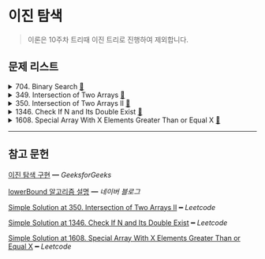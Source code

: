 # 이진 탐색

> 이론은 10주차 트리때 이진 트리로 진행하여 제외합니다.

## 문제 리스트

<details>
<summary>704. Binary Search
  <a href="https://leetcode.com/problems/binary-search/">👊</a>
</summary>

### 문제 풀이

```js
/**
 * @param {number[]} nums
 * @param {number} target
 * @return {number}
 * 
 * time:    O(log n)
 * space:   O(log n)
 */
var search = function (nums, target) {
  function binarySearch(start, end) {
    if (start > end)
      return;

    const middle = Math.floor((start + end) / 2);

    if (nums[middle] === target)
      return middle;

    if (nums[middle] > target)
      return binarySearch(start, middle - 1);
    else
      return binarySearch(middle + 1, end);
  }

  const result = binarySearch(0, nums.length - 1);
  return isNaN(result) ? -1 : result;
};
```

</details>

<details>
<summary>349. Intersection of Two Arrays
  <a href="https://leetcode.com/problems/intersection-of-two-arrays/">👊</a>
</summary>

### 문제 회고

자바스크립트 sort 배열 메소드의 기본 정렬 순서는 다음과 같다.

    기본 정렬 순서는 문자열의 유니코드 코드 포인트를 따릅니다. ━ MDN

때문에 숫자 정렬 순서를 따르도록 compare 함수를 구현해줘야한다.

### 문제 풀이

```js
/**
 * @param {number[]} nums1
 * @param {number[]} nums2
 * @return {number[]}
 * 
 * m as nums1
 * n as nums2
 *
 * time:    O(m log n)
 * space:   O(m)
 */
var intersection = function (nums1, nums2) {
  nums2.sort((a, b) => a - b);

  const result = new Set();

  for (const num of nums1) {
    const idx = binarySearch(
      start = 0,
      end = nums2.length - 1,
      nums = nums2,
      target = num
    );

    if (isNaN(idx))
      continue;

    result.add(num);
  }

  return [...result];
};

var binarySearch = function (start, end, nums, target) {
  if (start > end)
    return;

  const middle = Math.floor((start + end) / 2);

  if (nums[middle] === target)
    return middle;

  if (nums[middle] > target)
    return binarySearch(start, middle - 1, nums, target);
  else
    return binarySearch(middle + 1, end, nums, target);
}
```
</details>

<details>
<summary>350. Intersection of Two Arrays II
  <a href="https://leetcode.com/problems/intersection-of-two-arrays-ii/">👊</a>
</summary>

### 문제 회고

`349번`과 비교하여 본 문제는 탐색 대상인 nums2의 인덱스를 기억해야한다.

따라서 이진 탐색을 마친 요소는 marking을 해두어야하는데,

처음 접근을 `undefined`로 매겼지만 이진 탐색시 탐색 대상에서 제외시키지 못했다.

따라서, `-Infinity`를 주어 해결하였다.

### 문제 풀이

```js
/**
 * @param {number[]} nums1
 * @param {number[]} nums2
 * @return {number[]}
 * 
 * m as nums1
 * n as nums2
 *
 * time:    O(mn log n)
 *          for             →     O(m)
 *            binarySearch  →     O(log n)
 *            sort          →     O(n log n)
 * space:   O(n)
 */
var intersect = function (nums1, nums2) {
  nums1.sort((a, b) => a - b);
  nums2.sort((a, b) => a - b);

  const result = [];

  for (const num of nums1) {
    const idx = binarySearch(
      start = 0,
      end = nums2.length - 1,
      nums = nums2,
      target = num
    );

    if (isNaN(idx))
      continue;

    nums2[idx] = -Infinity;
    nums2.sort((a, b) => a - b);
    result.push(num);
  }

  return result;
};

var binarySearch = function (start, end, nums, target) {
  if (start > end)
    return;

  const middle = Math.floor((start + end) / 2);

  if (isNaN(nums[middle]))
    return;

  if (nums[middle] === target)
    return middle;

  if (nums[middle] > target)
    return binarySearch(start, middle - 1, nums, target);
  else
    return binarySearch(middle + 1, end, nums, target);
}
```
</details>

<details>
<summary>1346. Check If N and Its Double Exist
  <a href="https://leetcode.com/problems/check-if-n-and-its-double-exist/">👊</a>
</summary>

### 문제 회고

다음과 같은 테스트케이스에서 막혔었다.

    [-2,0,10,-19,4,6,-8]는 1번 인덱스의 0을 곱한 대상과 같이 본 테스트케이스라 false가 나와야했고,

    [2,3,3,0,0]는 여타 다른 테스트케이스처럼 true여야했다.

`350번` 접근처럼 marking을 해도 해결되지 않았다.

이진 탐색 이전에 정렬을 해둔 것을 활용하여 0이 이어질 시 true 처리하였다.

### 문제 풀이

```js
/**
 * @param {number[]} arr
 * @return {boolean}
 *
 * time:  O(n log n)
 * space: O(log n)
 */
var checkIfExist = function (arr) {
  arr.sort((a, b) => a - b);

  for (const [idx, num] of arr.entries()) {
    if (!arr[idx] && !arr[idx + 1])
      return true;

    const findIdx = binarySearch(
      start = 0,
      end = arr.length - 1,
      nums = arr,
      target = num * 2
    );

    if (num && !isNaN(findIdx))
      return true;
  }

  return false;
};

var binarySearch = function (start, end, nums, target) {
  if (start > end)
    return;

  const middle = Math.floor((start + end) / 2);

  if (isNaN(nums[middle]))
    return;

  if (nums[middle] === target)
    return middle;

  if (nums[middle] > target)
    return binarySearch(start, middle - 1, nums, target);
  else
    return binarySearch(middle + 1, end, nums, target);
}
```

</details>

<details>
<summary>1608. Special Array With X Elements Greater Than or Equal X
  <a href="https://leetcode.com/problems/special-array-with-x-elements-greater-than-or-equal-x/">👊</a>
</summary>

### 문제 회고

처음 접근 방법은 상황에 맞게 count해주는 것이었다.

중복된 숫자가 나오며 인덱스를 2칸 이동함과 동시에 count를 다음 요소만큼 증가하는 것이었다.

    nums[i] === nums[i + 1]
      i += 2;

    while(count < nums[i + 1])
      count += 1;

문제는 lowerBound라는 알고리즘을 요구하는 것이었고, 이는 이진 탐색의 기출 변형 문제였다.

lowerBound란

    찾고자 하는 key 이상의 첫번째 위치를 반환하는 알고리즘이다.

    arr = [1, 3, 3, 5, 7], 찾고자하는 key의 요소는 3이라고 할때

    lowerBound는 1번 인덱스를 반환한다.

### 문제 풀이

```js
/**
 * @param {number[]} nums
 * @return {number}
 *
 * time:    O(n log n)
 * space:   O(1)
 */
var specialArray = function (nums) {
  const N = nums.length;
  nums.sort((a, b) => a - b);

  for (let idx = 0; idx <= N; idx++) {
    if (lowerBound(nums, idx) === (N - idx))
      return idx;
  }
  return -1;
};

var lowerBound = function (nums, key) {
  const N = nums.length;

  let start = 0;
  let end = N;

  while (start < end) {
    const mid = Math.floor((start + end) / 2);
    if (nums[mid] < key)
      start = mid + 1;
    else
      end = mid;
  }

  return start;
}
```

</details>

<hr/>

## 참고 문헌

[이진 탐색 구현](https://www.geeksforgeeks.org/binary-search-in-javascript/) ━ *GeeksforGeeks*

[lowerBound 알고리즘 설명](https://m.blog.naver.com/PostView.naver?isHttpsRedirect=true&blogId=occidere&logNo=221045300639) ━ *네이버 블로그*

[Simple Solution at 350. Intersection of Two Arrays II](https://leetcode.com/problems/intersection-of-two-arrays-ii/discuss/2154281/Javascript-TIPs-for-Binary-Search) ━ *Leetcode*

[Simple Solution at 1346. Check If N and Its Double Exist](https://leetcode.com/problems/check-if-n-and-its-double-exist/discuss/1947320/JavaScript-Binary-Search) ━ *Leetcode*

[Simple Solution at 1608. Special Array With X Elements Greater Than or Equal X](https://leetcode.com/problems/special-array-with-x-elements-greater-than-or-equal-x/discuss/877706/Javascript-Python3-C%2B%2B-Lower-Bound-(ie.-Binary-Search)) ━ *Leetcode*